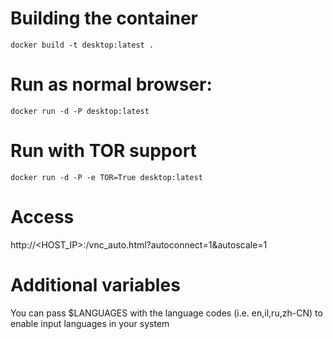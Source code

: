# Building the container
`docker build -t desktop:latest .`

# Run as normal browser:
`docker run -d -P desktop:latest`

# Run with TOR support
`docker run -d -P -e TOR=True desktop:latest`

# Access
http://<HOST_IP>:<PORT>/vnc_auto.html?autoconnect=1&autoscale=1

# Additional variables
You can pass $LANGUAGES with the language codes (i.e. en,il,ru,zh-CN) to enable input languages in your system
